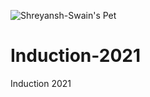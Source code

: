 ![Shreyansh-Swain's Pet](https://user-images.githubusercontent.com/83201748/116774479-758f7500-aa7a-11eb-908a-31b9e035926d.jpg)
# Induction-2021
Induction 2021
